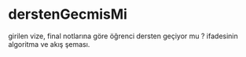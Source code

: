 # derstenGecmisMi
girilen vize, final notlarına göre öğrenci dersten geçiyor mu ? ifadesinin algoritma ve akış şeması.
